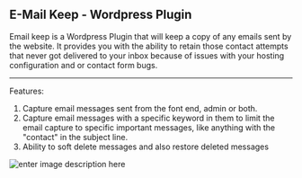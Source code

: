 ## E-Mail Keep - Wordpress Plugin

Email keep is a Wordpress Plugin that will keep a copy of any emails sent by the website.  It provides you with the ability to retain those contact attempts that never got delivered to your inbox because of issues with your hosting configuration and or contact form bugs.  

----------
Features:
 1. Capture email messages sent from the font end, admin or both.
 2. Capture email messages with a specific keyword in them to limit the email capture to specific important messages, like anything with the "contact" in the subject line.
 3. Ability to soft delete messages and also restore deleted messages
 
![enter image description here](https://d3vv6lp55qjaqc.cloudfront.net/items/1w2u0J283W1Q2p2v2k3Y/Screen%20Recording%202018-02-05%20at%2008.51%20PM.gif?X-CloudApp-Visitor-Id=2783412&v=41cc83f9)
